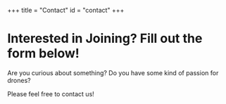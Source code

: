 +++
title = "Contact"
id = "contact"
+++

# Interested in Joining? Fill out the form below!

Are you curious about something? Do you have some kind of passion for drones? 

Please feel free to contact us!
